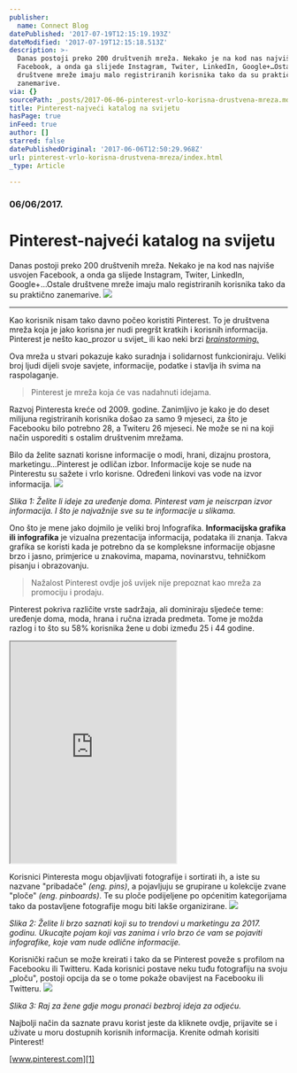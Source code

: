```yaml
---
publisher:
  name: Connect Blog
datePublished: '2017-07-19T12:15:19.193Z'
dateModified: '2017-07-19T12:15:18.513Z'
description: >-
  Danas postoji preko 200 društvenih mreža. Nekako je na kod nas najviše usvojen
  Facebook, a onda ga slijede Instagram, Twiter, LinkedIn, Google+…Ostale
  društvene mreže imaju malo registriranih korisnika tako da su praktično
  zanemarive.
via: {}
sourcePath: _posts/2017-06-06-pinterest-vrlo-korisna-drustvena-mreza.md
title: Pinterest-najveći katalog na svijetu
hasPage: true
inFeed: true
author: []
starred: false
datePublishedOriginal: '2017-06-06T12:50:29.968Z'
url: pinterest-vrlo-korisna-drustvena-mreza/index.html
_type: Article

---
```

### 06/06/2017\.

# Pinterest-najveći katalog na svijetu

Danas postoji preko 200 društvenih mreža. Nekako je na kod nas najviše usvojen Facebook, a onda ga slijede Instagram, Twiter, LinkedIn, Google+...Ostale društvene mreže imaju malo registriranih korisnika tako da su praktično zanemarive.
![](https://the-grid-user-content.s3-us-west-2.amazonaws.com/08829112-59c6-4c21-97ab-34f57d622239.png)

---

Kao korisnik nisam tako davno počeo koristiti Pinterest. To je društvena mreža koja je jako korisna jer nudi pregršt kratkih i korisnih informacija. Pinterest je nešto kao_prozor u svijet_ ili kao neki brzi _[brainstorming.][0]_

Ova mreža u stvari pokazuje kako suradnja i solidarnost funkcioniraju. Veliki broj ljudi dijeli svoje savjete, informacije, podatke i stavlja ih svima na raspolaganje.

> Pinterest je mreža koja će vas nadahnuti idejama.

Razvoj Pinteresta kreće od 2009\. godine. Zanimljivo je kako je do deset milijuna registriranih korisnika došao za samo 9 mjeseci, za što je Facebooku bilo potrebno 28, a Twiteru 26 mjeseci. Ne može se ni na koji način usporediti s ostalim društvenim mrežama.

Bilo da želite saznati korisne informacije o modi, hrani, dizajnu prostora, marketingu...Pinterest je odličan izbor. Informacije koje se nude na Pinterestu su sažete i vrlo korisne. Određeni linkovi vas vode na izvor informacija.
![](https://the-grid-user-content.s3-us-west-2.amazonaws.com/e9cdca90-525f-48b1-bac2-44ba1f32f9a4.png)

_Slika 1: Želite li ideje za uređenje doma. Pinterest vam je neiscrpan izvor informacija. I što je najvažnije sve su te informacije u slikama._

Ono što je mene jako dojmilo je veliki broj Infografika. **Informacijska grafika ili infografika** je vizualna prezentacija informacija, podataka ili znanja. Takva grafika se koristi kada je potrebno da se kompleksne informacije objasne brzo i jasno, primjerice u znakovima, mapama, novinarstvu, tehničkom pisanju i obrazovanju.

> Nažalost Pinterest ovdje još uvijek nije prepoznat kao mreža za promociju i prodaju. 

Pinterest pokriva različite vrste sadržaja, ali dominiraju sljedeće teme: uređenje doma, moda, hrana i ručna izrada predmeta. Tome je možda razlog i to što su 58% korisnika žene u dobi između 25 i 44 godine.

<iframe src="https://the-grid.github.io/ed-userhtml/?g=eJwlzUEOwiAQAMCvkH1AaWPagyn9gDHGk-cCWyGCmGXJpr-v0Q_MzHGjNaOS6DkYGKceVMD4DGzgNIygKjkDgflTz1qLSLeXxs1i50rWmC16Pdxf15t_9JfdgfpxtpBHMvDF1pSKbC2l6gjxvcz6Py4Hvsopng" height="400" style=""></iframe>

Korisnici Pinteresta mogu objavljivati fotografije i sortirati ih, a iste su nazvane "pribadače" _(eng. pins)_, a pojavljuju se grupirane u kolekcije zvane "ploče" _(eng. pinboards)_. Te su ploče podijeljene po općenitim kategorijama tako da postavljene fotografije mogu biti lakše organizirane.
![](https://the-grid-user-content.s3-us-west-2.amazonaws.com/f92238c7-6917-46ac-94bd-50abde9a4276.png)

_Slika 2: Želite li brzo saznati koji su to trendovi u marketingu za 2017\. godinu. Ukucajte pojam koji vas zanima i vrlo brzo će vam se pojaviti infografike, koje vam nude odlične informacije._

Korisnički račun se može kreirati i tako da se Pinterest poveže s profilom na Facebooku ili Twitteru. Kada korisnici postave neku tuđu fotografiju na svoju „ploču", postoji opcija da se o tome pokaže obavijest na Facebooku ili Twitteru.
![](https://the-grid-user-content.s3-us-west-2.amazonaws.com/44efd7e1-89bb-4727-97c5-d31a95dac1d8.png)

_Slika 3: Raj za žene gdje mogu pronaći bezbroj ideja za odjeću._

Najbolji način da saznate pravu korist jeste da kliknete ovdje, prijavite se i uživate u moru dostupnih korisnih informacija. Krenite odmah korisiti Pinterest!

[www.pinterest.com][1]

[0]: https://hr.wikipedia.org/wiki/Oluja_mozgova
[1]: https://www.pinterest.com/